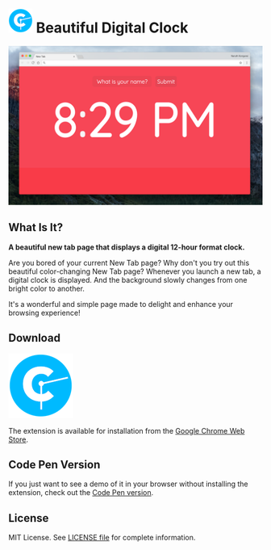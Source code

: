 # ![](icon-48.png) Beautiful Digital Clock

![](Screenshots/ui-chrome-extension-digital-clock.png)

## What Is It?

**A beautiful new tab page that displays a digital 12-hour format clock.**

Are you bored of your current New Tab page? Why don't you try out this beautiful color-changing New Tab page? Whenever you launch a new tab, a digital clock is displayed. And the background slowly changes from one bright color to another.

It's a wonderful and simple page made to delight and enhance your browsing experience!

## Download

![](icon-128.png)

The extension is available for installation from the [Google Chrome Web Store](https://chrome.google.com/webstore/detail/beautiful-digital-clock-w/jdnjafgehddcpoahelddbflpmoeinaed?hl=en-US&gl=US).

## Code Pen Version

If you just want to see a demo of it in your browser without installing the extension, check out the [Code Pen version](https://codepen.io/naruthk/full/jaqdwW/).

## License

MIT License. See [LICENSE file](LICENSE.md) for complete information.